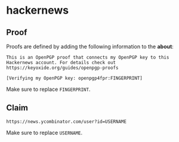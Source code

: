 # hackernews

## Proof

Proofs are defined by adding the following information to the **about**:

```
This is an OpenPGP proof that connects my OpenPGP key to this Hackernews account. For details check out https://keyoxide.org/guides/openpgp-proofs

[Verifying my OpenPGP key: openpgp4fpr:FINGERPRINT]
```

Make sure to replace `FINGERPRINT`.

## Claim

```
https://news.ycombinator.com/user?id=USERNAME
```

Make sure to replace `USERNAME`.

